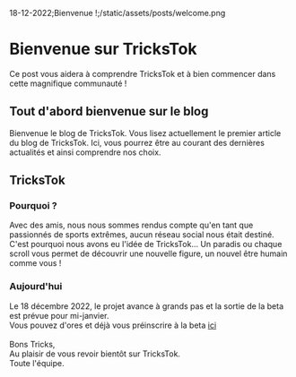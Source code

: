 18-12-2022;Bienvenue !;/static/assets/posts/welcome.png

# Bienvenue sur TricksTok
Ce post vous aidera à comprendre TricksTok et à bien commencer dans cette magnifique communauté !

## Tout d'abord bienvenue sur le blog

Bienvenue le blog de TricksTok. Vous lisez actuellement le premier article du blog de TricksTok.
Ici, vous pourrez être au courant des dernières actualités et ainsi comprendre nos choix.

## TricksTok

### Pourquoi ?

Avec des amis, nous nous sommes rendus compte qu'en tant que passionnés de sports extrêmes, aucun réseau social nous était destiné.<br>
C'est pourquoi nous avons eu l'idée de TricksTok... Un paradis ou chaque scroll vous permet de découvrir une nouvelle figure, un nouvel être humain comme vous !

### Aujourd'hui

Le 18 décembre 2022, le projet avance à grands pas et la sortie de la beta est prévue pour mi-janvier.<br>
Vous pouvez d'ores et déjà vous préinscrire à la beta [ici](/)
<br><bR>
Bons Tricks,<br>
Au plaisir de vous revoir bientôt sur TricksTok.<br>
Toute l'équipe.


